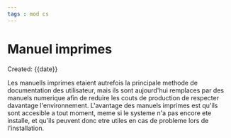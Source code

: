 ```yaml
---
tags : mod cs
---
```

# Manuel imprimes
Created: {{date}}

Les manuells imprimes etaient autrefois la principale methode de documentation des utilisateur, mais ils sont aujourd'hui remplaces par des manuels numerique afin de reduire les couts de production de respecter davantage l'environnement. 
L'avantage des manuels imprimes est qu'ils sont accesible a tout moment, meme si le systeme n'a pas encore ete installe, et qu'ils peuvent donc etre utiles en cas de probleme lors de l'installation. 
